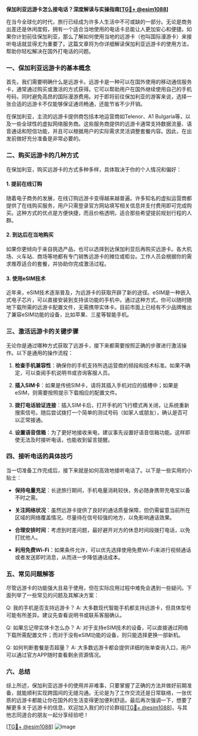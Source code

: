 **保加利亚远游卡怎么接电话？深度解读与实操指南[[TG💪+ @esim1088](https://t.me/s/esim1088)]**

在当今全球化的时代，旅行已经成为许多人生活中不可或缺的一部分。无论是商务出差还是休闲度假，拥有一个适合当地使用的电话卡总能让人更加安心和便捷。如果你计划前往保加利亚，那么了解如何使用当地的远游卡（也叫国际漫游卡）来接听电话就显得尤为重要了。这篇文章将为你详细解读保加利亚远游卡的使用方法，帮助你轻松解决在国外打电话的问题。

### 一、保加利亚远游卡的基本概念

首先，我们需要明确什么是远游卡。远游卡是一种可以在国外使用的移动通信服务卡，通常通过购买或激活的方式获得。它可以帮助用户在国外继续使用自己的手机号码，同时避免高昂的国际漫游费用。对于即将前往保加利亚的游客来说，选择一张合适的远游卡不仅能够保证通讯畅通，还能节省不少开销。

在保加利亚，主流的远游卡提供商包括本地运营商如Telenor、A1 Bulgaria等，以及一些全球性的虚拟网络服务商。这些服务商提供的远游卡通常支持数据流量、语音通话和短信功能，并且可以根据用户的实际需求灵活调整套餐内容。因此，在出发前做好充分准备是非常必要的。

### 二、购买远游卡的几种方式

在保加利亚，购买远游卡的方式多种多样，具体取决于你的个人情况和偏好：

#### 1. 提前在线订购
随着电子商务的发展，在线订购远游卡变得越来越普遍。许多知名的虚拟运营商都提供了在线购买服务，用户只需登录官方网站填写相关信息并支付费用即可完成购买。这种方式的优点是方便快捷，而且价格透明，适合那些希望提前规划行程的人群。

#### 2. 到达后在当地购买
如果你更倾向于亲自挑选产品，也可以选择到达保加利亚后再购买远游卡。各大机场、火车站、商场等地都有专门销售远游卡的摊位或柜台。工作人员会根据你的需求推荐适合的套餐，并协助你完成激活过程。

#### 3. 使用eSIM技术
近年来，eSIM技术逐渐普及，为远游卡的获取开辟了新的途径。eSIM是一种嵌入式电子芯片，可以直接安装到支持该功能的手机中。通过这种方式，你可以随时随地下载所需的远游卡配置文件，无需携带实体卡。目前市面上已经有不少品牌推出了兼容eSIM功能的设备，比如苹果、三星等智能手机。

### 三、激活远游卡的关键步骤

无论你是通过哪种方式获取了远游卡，接下来都需要按照正确的步骤进行激活操作。以下是通用的操作流程：

1. **检查手机兼容性**：确保你的手机支持所选运营商的频段和技术标准。如果不确定，可以查阅手机说明书或咨询客服人员。
   
2. **插入SIM卡**：如果是传统SIM卡，请将其插入手机对应的插槽中；如果是eSIM，则需要按照提示下载相应的配置文件。

3. **拨打电话验证连接**：插入SIM卡后，打开手机的飞行模式再关闭，让系统重新搜索信号。随后尝试拨打一个简单的测试号码（如家人或朋友），确认是否可以正常接通。

4. **设置语音信箱**：为了更好地接收来电，建议事先设置好语音信箱功能。这样即使无法及时接听电话，也能收到留言提醒。

### 四、接听电话的具体技巧

当一切准备工作完成后，接下来就是如何高效地接听电话了。以下是一些实用的小贴士：

- **保持电量充足**：长途旅行期间，手机电量消耗较快，务必随身携带充电宝以备不时之需。
  
- **关注网络状况**：虽然远游卡提供了良好的通话质量保障，但仍需留意当前所在区域的网络覆盖情况。尽量待在信号较强的地方，以免影响通话效果。

- **合理安排时间**：考虑到时差问题，最好避开对方的休息时间段拨打电话，以免打扰他人。

- **利用免费Wi-Fi**：如果条件允许，可以优先选择使用免费Wi-Fi来进行视频通话或者发送即时消息，从而进一步降低通话成本。

### 五、常见问题解答

尽管远游卡的功能强大且易于使用，但在实际应用过程中难免会遇到一些疑问。下面列举了一些常见的问题及其解决方案：

Q: 我的手机是否支持远游卡？
A: 大多数现代智能手机都支持远游卡，但具体型号可能有所差异。建议先查看说明书或联系客服确认。

Q: 如果忘记带实体卡怎么办？
A: 对于支持eSIM技术的设备，可以直接通过网络下载所需配置文件；而对于没有eSIM功能的设备，则只能选择更换一部新机。

Q: 如何判断套餐是否超量？
A: 大多数远游卡都会提供详细的账单查询入口，用户可以通过官方APP随时查看剩余资源情况。

### 六、总结

综上所述，保加利亚远游卡的使用并非难事，只要掌握了正确的方法并做好前期准备，就能顺利实现跨国间的无缝沟通。无论是为了工作交流还是日常联络，一张优质的远游卡都能让你在国外的生活变得更加便利舒适。最后再次强调一下，想要了解更多关于远游卡的信息，欢迎加入我们的讨论群组[[TG💪+ @esim1088](https://t.me/s/esim1088)]，与其他志同道合的朋友一起分享经验吧！

[[TG💪+ @esim1088](https://t.me/s/esim1088)] ![Image](https://i.postimg.cc/4NQfJmqS/Snipaste-2025-05-13-00-14-12.png)
